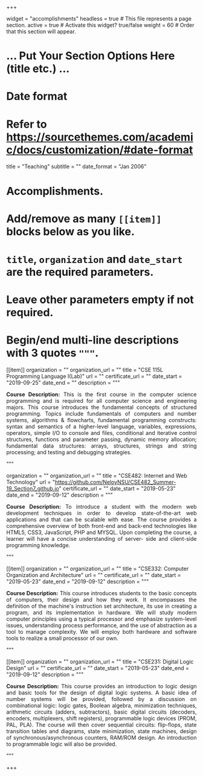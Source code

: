 +++


widget = "accomplishments"
headless = true  # This file represents a page section.
active = true  # Activate this widget? true/false
weight = 60  # Order that this section will appear.


# ... Put Your Section Options Here (title etc.) ...

# Date format
#   Refer to https://sourcethemes.com/academic/docs/customization/#date-format

title = "Teaching"
subtitle = ""
date_format = "Jan 2006"

# Accomplishments.
#   Add/remove as many `[[item]]` blocks below as you like.
#   `title`, `organization` and `date_start` are the required parameters.
#   Leave other parameters empty if not required.
#   Begin/end multi-line descriptions with 3 quotes `"""`.

[[item]]
  organization = ""
  organization_url = ""
  title = "CSE 115L Programming Language I(Lab)"
  url = ""
  certificate_url = ""
  date_start = "2019-09-25"
  date_end = ""
  description = """
  <div align="justify"> <strong>Course Description:</strong> This is the first course in the computer science programming and is required for all computer science and engineering majors. This course introduces the fundamental concepts of structured programming. Topics include fundamentals of computers and number systems, algorithms & flowcharts, fundamental programming constructs: syntax and semantics of a higher-level language, variables, expressions, operators, simple I/O to console and files, conditional and iterative control structures, functions and parameter passing, dynamic memory allocation; fundamental data structures: arrays, structures, strings and string processing; and testing and debugging strategies. </div>

  """

  organization = ""
  organization_url = ""
  title = "CSE482: Internet and Web Technology"
  url = "https://github.com/NeloyNSU/CSE482_Summer-19_Section7_github.io"
  certificate_url = ""
  date_start = "2019-05-23"
  date_end = "2019-09-12"
  description = """
  <div align="justify"> <strong>Course Description:</strong> To introduce a student with the modern web development techniques in order to develop state-of-the-art web applications and that can be scalable with ease. The course provides a comprehensive overview of both front-end and back-end technologies like HTML5, CSS3, JavaScript, PHP and MYSQL. Upon completing the course, a learner will have a concise understanding of server- side and client-side programming knowledge.</div>

  """

[[item]]
  organization = ""
  organization_url = ""
  title = "CSE332: Computer Organization and Architecture"
  url = ""
  certificate_url = ""
  date_start = "2019-05-23"
  date_end = "2019-09-12"
  description = """
  <div align="justify"> <strong>Course Description:</strong> This course introduces students to the basic concepts of computers, their design and how they work. It encompasses the definition of the machine's instruction set architecture, its use in creating a program, and its implementation in hardware. We will study modern computer principles using a typical processor and emphasize system-level issues, understanding process performance, and the use of abstraction as a tool to manage complexity. We will employ both hardware and software tools to realize a small processor of our own. </div>

  """
  
[[item]]
  organization = ""
  organization_url = ""
  title = "CSE231: Digital Logic Design"
  url = ""
  certificate_url = ""
  date_start = "2019-05-23"
  date_end = "2019-09-12"
  description = """
  <div align="justify"> <strong>Course Description:</strong> This course provides an introduction to logic design and basic tools for the design of digital logic systems. A basic idea of number systems will be provided, followed by a discussion on combinational logic: logic gates, Boolean algebra, minimization techniques, arithmetic circuits (adders, subtractors), basic digital circuits (decoders, encoders, multiplexers, shift registers), programmable logic devices (PROM, PAL, PLA). The course will then cover sequential circuits: flip-flops, state transition tables and diagrams, state minimization, state machines, design of synchronous/asynchronous counters, RAM/ROM design. An introduction to programmable logic will also be provided.</div>

  """

+++